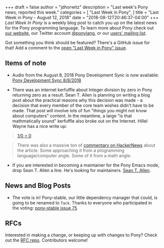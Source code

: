 +++
draft = false
author = "jdhorwitz"
description = "Last week's Pony news, reported this week."
categories = [
    "Last Week in Pony",
]
title = "Last Week in Pony - August 12, 2018"
date = "2018-08-12T20:46:37-04:00"
+++
_Last Week In Pony_ is a weekly blog post to catch you up on the latest news for the Pony programming language. To learn more about Pony check out [our website](https://ponylang.io), our Twitter account [@ponylang](https://twitter.com/ponylang), or our [users' mailing list](https://pony.groups.io/g/user). 

Got something you think should be featured? There's a GitHub issue for that! Add a comment to the [open "Last Week in Pony" issue](https://github.com/ponylang/ponylang.github.io/issues?q=is%3Aissue+is%3Aopen+label%3Alast-week-in-pony).
<!--more-->


## Items of note

- Audio from the August 8, 2018 Pony Development Sync is now available: [Pony Development Sync 8/8/2018](https://pony.groups.io/g/dev/files/Pony%20Sync/2018_08_08)

- There was an internet kerfuffle about Integer division by zero in Pony returning zero as a result. Sean T. Allen is planning on writing a blog post about the practical reasons why this decision was made - a decision that every member of the core team wishes didn't have to be made. That post will involve lots of fun "things you might not know about computers" content. In the meantime, a large "is that mathmatically sound" kerfuffle also broke out on the Internet. Hillel Wayne has a nice write up:

> [1/0 = 0](https://www.hillelwayne.com/post/divide-by-zero/)

> There was also a massive ton of [commentary on HackerNews](https://news.ycombinator.com/item?id=17736046) about the article. Some approaching it from a programming language/computer angle. Some of it from a math angle.

- If you are interested in becoming a maintainer for the Pony Emacs mode, drop Sean T. Allen a line. He's looking for maintainers. [Sean T. Allen](mailto:sean@monkeysnatchbanana.com).

## News and Blog Posts
  
- The vote is in! Pony-stable, our little dependency manager that could, is going to be renamed to `Tack`. Thanks to everyone who participated in the voting: [pony-stable issue 75](https://github.com/ponylang/pony-stable/issues/75)

## RFCs

Interested in making a change, or keeping up with changes to Pony? Check out the [RFC repo](https://github.com/ponylang/rfcs). Contributors welcome!
